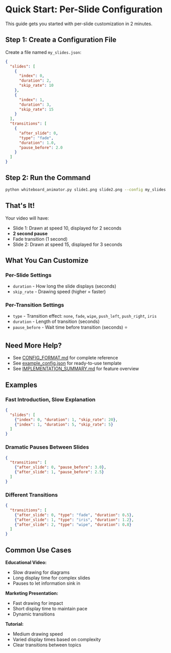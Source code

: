 # Quick Start: Per-Slide Configuration

This guide gets you started with per-slide customization in 2 minutes.

## Step 1: Create a Configuration File

Create a file named `my_slides.json`:

```json
{
  "slides": [
    {
      "index": 0,
      "duration": 2,
      "skip_rate": 10
    },
    {
      "index": 1,
      "duration": 3,
      "skip_rate": 15
    }
  ],
  "transitions": [
    {
      "after_slide": 0,
      "type": "fade",
      "duration": 1.0,
      "pause_before": 2.0
    }
  ]
}
```

## Step 2: Run the Command

```bash
python whiteboard_animator.py slide1.png slide2.png --config my_slides.json
```

## That's It!

Your video will have:
- Slide 1: Drawn at speed 10, displayed for 2 seconds
- **2 second pause**
- Fade transition (1 second)
- Slide 2: Drawn at speed 15, displayed for 3 seconds

## What You Can Customize

### Per-Slide Settings
- `duration` - How long the slide displays (seconds)
- `skip_rate` - Drawing speed (higher = faster)

### Per-Transition Settings
- `type` - Transition effect: `none`, `fade`, `wipe`, `push_left`, `push_right`, `iris`
- `duration` - Length of transition (seconds)
- `pause_before` - Wait time before transition (seconds) ⭐

## Need More Help?

- See [CONFIG_FORMAT.md](CONFIG_FORMAT.md) for complete reference
- See [example_config.json](example_config.json) for ready-to-use template
- See [IMPLEMENTATION_SUMMARY.md](IMPLEMENTATION_SUMMARY.md) for feature overview

## Examples

### Fast Introduction, Slow Explanation
```json
{
  "slides": [
    {"index": 0, "duration": 1, "skip_rate": 20},
    {"index": 1, "duration": 5, "skip_rate": 5}
  ]
}
```

### Dramatic Pauses Between Slides
```json
{
  "transitions": [
    {"after_slide": 0, "pause_before": 3.0},
    {"after_slide": 1, "pause_before": 2.5}
  ]
}
```

### Different Transitions
```json
{
  "transitions": [
    {"after_slide": 0, "type": "fade", "duration": 0.5},
    {"after_slide": 1, "type": "iris", "duration": 1.2},
    {"after_slide": 2, "type": "wipe", "duration": 0.8}
  ]
}
```

## Common Use Cases

**Educational Video:**
- Slow drawing for diagrams
- Long display time for complex slides
- Pauses to let information sink in

**Marketing Presentation:**
- Fast drawing for impact
- Short display time to maintain pace
- Dynamic transitions

**Tutorial:**
- Medium drawing speed
- Varied display times based on complexity
- Clear transitions between topics
